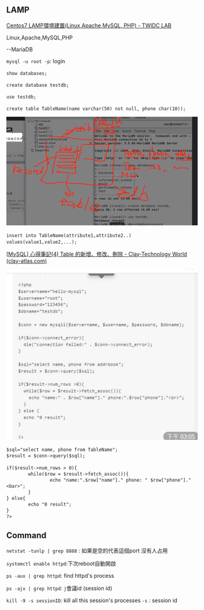 ## LAMP

[Centos7 LAMP環境建置(Linux,Apache,MySQL, PHP) - TWIDC LAB](https://lab.twidc.net/lamplinuxapachemysql-php-centos7/)

Linux,Apache,MySQL,PHP



--MariaDB

`mysql -u root -p`: login

`show databases;`

`create database testdb;`

`use testdb;`

`create table TableName(name varchar(50) not null, phone char(10));`

![image-20221128142308088](/img/image-20221128142308088.png)

`insert into TableName(attribute1,attribute2..) values(value1,value2,...);`

[[MySQL\] 心得筆記(4) Table 的新增、修改、刪除 - Clay-Technology World (clay-atlas.com)](https://clay-atlas.com/blog/2019/11/21/sql-table-create-insert-update-remove-delete/)

![image-20221128151925623](/img/image-20221128151925623.png)



```
$sql="select name, phone from TableName";
$result = $conn->query($sql);

if($result->num_rows > 0){
        while($row = $result->fetch_assoc()){
                echo "name:".$row["name"]." phone: " $row["phone"]."<bar>";
        }
} else{
        echo "0 result";
}
?>

```

## Command

`netstat -tunlp | grep 8888` : 如果是空的代表這個port 沒有人占用

`systemctl enable httpd`:下次reboot自動開啟

`ps -aux | grep httpd`: find httpd's process

`ps -ajx | grep httpd`:  `j`會議id (session id) 

`kill -9 -s sessionID`: kill all this session's processes `-s` : session id